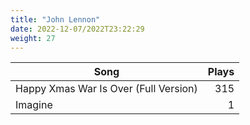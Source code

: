 ```yaml
---
title: "John Lennon"
date: 2022-12-07/2022T23:22:29
weight: 27
---
```




 Song | Plays 
----- | -----:
Happy Xmas War Is Over (Full Version) | 315
Imagine | 1
